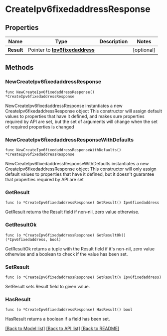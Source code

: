 # CreateIpv6fixedaddressResponse

## Properties

Name | Type | Description | Notes
------------ | ------------- | ------------- | -------------
**Result** | Pointer to [**Ipv6fixedaddress**](Ipv6fixedaddress.md) |  | [optional] 

## Methods

### NewCreateIpv6fixedaddressResponse

`func NewCreateIpv6fixedaddressResponse() *CreateIpv6fixedaddressResponse`

NewCreateIpv6fixedaddressResponse instantiates a new CreateIpv6fixedaddressResponse object
This constructor will assign default values to properties that have it defined,
and makes sure properties required by API are set, but the set of arguments
will change when the set of required properties is changed

### NewCreateIpv6fixedaddressResponseWithDefaults

`func NewCreateIpv6fixedaddressResponseWithDefaults() *CreateIpv6fixedaddressResponse`

NewCreateIpv6fixedaddressResponseWithDefaults instantiates a new CreateIpv6fixedaddressResponse object
This constructor will only assign default values to properties that have it defined,
but it doesn't guarantee that properties required by API are set

### GetResult

`func (o *CreateIpv6fixedaddressResponse) GetResult() Ipv6fixedaddress`

GetResult returns the Result field if non-nil, zero value otherwise.

### GetResultOk

`func (o *CreateIpv6fixedaddressResponse) GetResultOk() (*Ipv6fixedaddress, bool)`

GetResultOk returns a tuple with the Result field if it's non-nil, zero value otherwise
and a boolean to check if the value has been set.

### SetResult

`func (o *CreateIpv6fixedaddressResponse) SetResult(v Ipv6fixedaddress)`

SetResult sets Result field to given value.

### HasResult

`func (o *CreateIpv6fixedaddressResponse) HasResult() bool`

HasResult returns a boolean if a field has been set.


[[Back to Model list]](../README.md#documentation-for-models) [[Back to API list]](../README.md#documentation-for-api-endpoints) [[Back to README]](../README.md)


